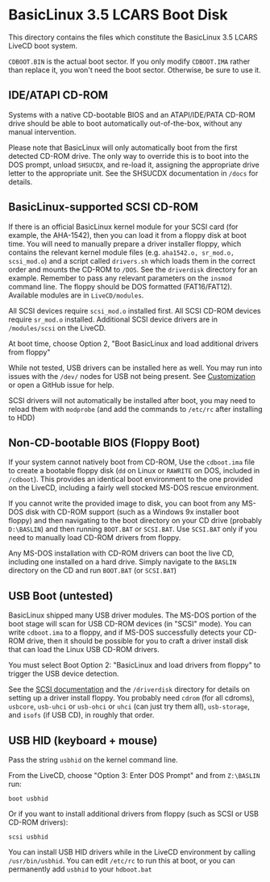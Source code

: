 # BasicLinux 3.5 LCARS Boot Disk

This directory contains the files which constitute the BasicLinux 3.5 LCARS LiveCD boot system.

`CDBOOT.BIN` is the actual boot sector. If you only modify `CDBOOT.IMA` rather than replace it, you won't need the boot sector. Otherwise, be sure to use it.

## IDE/ATAPI CD-ROM

Systems with a native CD-bootable BIOS and an ATAPI/IDE/PATA CD-ROM drive should be able to boot automatically out-of-the-box, without any manual intervention.

Please note that BasicLinux will only automatically boot from the first detected CD-ROM drive. The only way to override this is to boot into the DOS prompt, unload `SHSUCDX`, and re-load it, assigning the appropriate drive letter to the appropriate unit. See the SHSUCDX documentation in `/docs` for details.

## BasicLinux-supported SCSI CD-ROM

If there is an official BasicLinux kernel module for your SCSI card (for example, the AHA-1542), then you can load it from a floppy disk at boot time. You will need to manually prepare a driver installer floppy, which contains the relevant kernel module files (e.g. `aha1542.o, sr_mod.o, scsi_mod.o`) and a script called `drivers.sh` which loads them in the correct order and mounts the CD-ROM to `/DOS`. See the `driverdisk` directory for an example. Remember to pass any relevant parameters on the `insmod` command line. The floppy should be DOS formatted (FAT16/FAT12). Available modules are in `LiveCD/modules`.

All SCSI devices require `scsi_mod.o` installed first. All SCSI CD-ROM devices require `sr_mod.o` installed. Additional SCSI device drivers are in `/modules/scsi` on the LiveCD.

At boot time, choose Option 2, "Boot BasicLinux and load additional drivers from floppy"

While not tested, USB drivers can be installed here as well. You may run into issues with the `/dev/` nodes for USB not being present. See [Customization](#customizing) or open a GitHub issue for help.

SCSI drivers will not automatically be installed after boot, you may need to reload them with `modprobe` (and add the commands to `/etc/rc` after installing to HDD)

## Non-CD-bootable BIOS (Floppy Boot)

If your system cannot natively boot from CD-ROM, Use the `cdboot.ima` file to create a bootable floppy disk (`dd` on Linux or `RAWRITE` on DOS, included in `/cdboot`). This provides an identical boot environment to the one provided on the LiveCD, including a fairly well stocked MS-DOS rescue environment.

If you cannot write the provided image to disk, you can boot from any MS-DOS disk with CD-ROM support (such as a Windows 9x installer boot floppy) and then navigating to the boot directory on your CD drive (probably `D:\BASLIN`) and then running `BOOT.BAT` or `SCSI.BAT`. Use `SCSI.BAT` only if you need to manually load CD-ROM drivers from floppy.

Any MS-DOS installation with CD-ROM drivers can boot the live CD, including one installed on a hard drive. Simply navigate to the `BASLIN` directory on the CD and run `BOOT.BAT` (or `SCSI.BAT`)

## USB Boot (untested)

BasicLinux shipped many USB driver modules. The MS-DOS portion of the boot stage will scan for USB CD-ROM devices (in "SCSI" mode). You can write `cdboot.ima` to a floppy, and if MS-DOS successfully detects your CD-ROM drive, then it should be possible for you to craft a driver install disk that can load the Linux USB CD-ROM drivers.

You must select Boot Option 2: "BasicLinux and load drivers from floppy" to trigger the USB device detection.

See the [SCSI documentation](#basiclinux-supported-scsi-cd-rom) and the `/driverdisk` directory for details on setting up a driver install floppy. You probably need `cdrom` (for all cdroms), `usbcore`, `usb-uhci` or `usb-ohci` or `uhci` (can just try them all), `usb-storage`, and `isofs` (if USB CD), in roughly that order.

## USB HID (keyboard + mouse)

Pass the string `usbhid` on the kernel command line.

From the LiveCD, choose "Option 3: Enter DOS Prompt" and from `Z:\BASLIN` run:

    boot usbhid

Or if you want to install additional drivers from floppy (such as SCSI or USB CD-ROM drivers):

    scsi usbhid

You can install USB HID drivers while in the LiveCD environment by calling `/usr/bin/usbhid`. You can edit `/etc/rc` to run this at boot, or you can permanently add `usbhid` to your `hdboot.bat`
